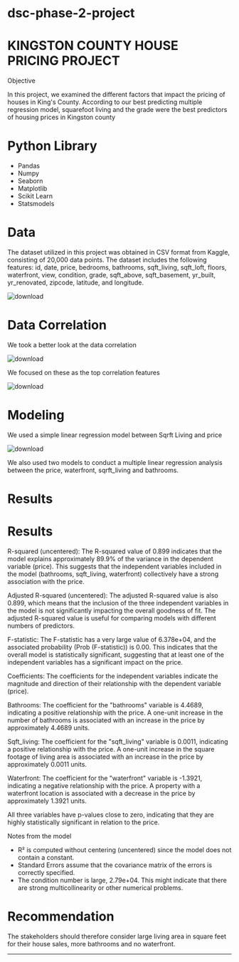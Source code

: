 # dsc-phase-2-project
# KINGSTON COUNTY HOUSE PRICING PROJECT

Objective

In this project, we examined the different factors that impact the pricing of houses in King's County. According to our best predicting multiple regression model, squarefoot living and the grade were the best predictors of housing prices in Kingston county

# Python Library

- Pandas
- Numpy
- Seaborn
- Matplotlib
- Scikit Learn
- Statsmodels

# **Data**
The dataset utilized in this project was obtained in CSV format from Kaggle, consisting of 20,000 data points. The dataset includes the following features: id, date, price, bedrooms, bathrooms, sqft_living, sqft_loft, floors, waterfront, view, condition, grade, sqft_above, sqft_basement, yr_built, yr_renovated, zipcode, latitude, and longitude.

![download](https://github.com/Karapia3/dsc-phase-2-project/assets/128484473/064b4ca5-ee63-43a8-aa32-0515cabd61c1)

# Data Correlation
We took a better look at the data correlation

![download](https://github.com/Karapia3/dsc-phase-2-project/assets/128484473/2e2d3b98-0a4f-4ee0-b642-81dbd9939c94)

We focused on these as the top correlation features

![download](https://github.com/Karapia3/dsc-phase-2-project/assets/128484473/8b8e1c7c-5cad-4b88-b9a1-ae8016d43e7c)

# Modeling
We used a simple linear regression model between Sqrft Living and price

![download](https://github.com/Karapia3/dsc-phase-2-project/assets/128484473/e9d280e8-9400-403a-a5f7-4e6ed33459aa)

We also used two models to conduct a multiple linear regression analysis between the price, waterfront, sqrft_living and bathrooms.

# Results

# **Results**

R-squared (uncentered): The R-squared value of 0.899 indicates that the model explains approximately 89.9% of the variance in the dependent variable (price). This suggests that the independent variables included in the model (bathrooms, sqft_living, waterfront) collectively have a strong association with the price.

Adjusted R-squared (uncentered): The adjusted R-squared value is also 0.899, which means that the inclusion of the three independent variables in the model is not significantly impacting the overall goodness of fit. The adjusted R-squared value is useful for comparing models with different numbers of predictors.

F-statistic: The F-statistic has a very large value of 6.378e+04, and the associated probability (Prob (F-statistic)) is 0.00. This indicates that the overall model is statistically significant, suggesting that at least one of the independent variables has a significant impact on the price.

Coefficients: The coefficients for the independent variables indicate the magnitude and direction of their relationship with the dependent variable (price).

Bathrooms: The coefficient for the "bathrooms" variable is 4.4689, indicating a positive relationship with the price. A one-unit increase in the number of bathrooms is associated with an increase in the price by approximately 4.4689 units.

Sqft_living: The coefficient for the "sqft_living" variable is 0.0011, indicating a positive relationship with the price. A one-unit increase in the square footage of living area is associated with an increase in the price by approximately 0.0011 units.

Waterfront: The coefficient for the "waterfront" variable is -1.3921, indicating a negative relationship with the price. A property with a waterfront location is associated with a decrease in the price by approximately 1.3921 units.

All three variables have p-values close to zero, indicating that they are highly statistically significant in relation to the price.

Notes from the model
-  R² is computed without centering (uncentered) since the model does not contain a constant.
-  Standard Errors assume that the covariance matrix of the errors is correctly specified.
- The condition number is large, 2.79e+04. This might indicate that there are
strong multicollinearity or other numerical problems.

# Recommendation 
The stakeholders should therefore consider large living area in square feet for their house sales, more bathrooms and no waterfront.

---





